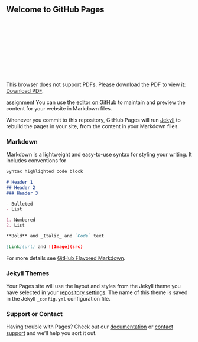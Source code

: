 ## Welcome to GitHub Pages
<object data="https://github.com/aiegoo/obstruction/blob/master/50.CPP_app.pdf" type="application/pdf" width="700px" height="700px">
    <embed src="https://github.com/aiegoo/obstruction/blob/master/50.CPP_app.pdf">
        <p>This browser does not support PDFs. Please download the PDF to view it: <a href="50.CPP_app.pdf">Download PDF</a>.</p>
    </embed>
</object>

[assignment](https://eggs.or.kr/crh/drone_resource/-/blob/8a8c0dbcb7c50f0f5b7541e4c7125fab2ec93437/50.CPP_app.pdf)
You can use the [editor on GitHub](https://github.com/aiegoo/obstruction/edit/master/README.md) to maintain and preview the content for your website in Markdown files.

Whenever you commit to this repository, GitHub Pages will run [Jekyll](https://jekyllrb.com/) to rebuild the pages in your site, from the content in your Markdown files.

### Markdown

Markdown is a lightweight and easy-to-use syntax for styling your writing. It includes conventions for

```markdown
Syntax highlighted code block

# Header 1
## Header 2
### Header 3

- Bulleted
- List

1. Numbered
2. List

**Bold** and _Italic_ and `Code` text

[Link](url) and ![Image](src)
```

For more details see [GitHub Flavored Markdown](https://guides.github.com/features/mastering-markdown/).

### Jekyll Themes

Your Pages site will use the layout and styles from the Jekyll theme you have selected in your [repository settings](https://github.com/aiegoo/obstruction/settings). The name of this theme is saved in the Jekyll `_config.yml` configuration file.

### Support or Contact

Having trouble with Pages? Check out our [documentation](https://docs.github.com/categories/github-pages-basics/) or [contact support](https://github.com/contact) and we’ll help you sort it out.
